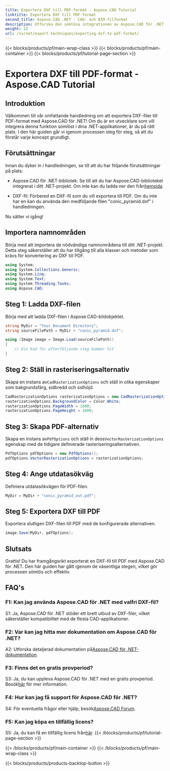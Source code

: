 ```yaml
---
title: Exportera DXF till PDF-format - Aspose.CAD Tutorial
linktitle: Exportera DXF till PDF-format
second_title: Aspose.CAD .NET - CAD- och BIM-filformat
description: Utforska den sömlösa integrationen av Aspose.CAD för .NET i denna steg-för-steg-guide för att exportera DXF-filer till PDF utan ansträngning.
weight: 12
url: /sv/net/export-techniques/exporting-dxf-to-pdf-format/
---
```


{{< blocks/products/pf/main-wrap-class >}}
{{< blocks/products/pf/main-container >}}
{{< blocks/products/pf/tutorial-page-section >}}

# Exportera DXF till PDF-format - Aspose.CAD Tutorial

## Introduktion

Välkommen till vår omfattande handledning om att exportera DXF-filer till PDF-format med Aspose.CAD för .NET! Om du är en utvecklare som vill integrera denna funktion sömlöst i dina .NET-applikationer, är du på rätt plats. I den här guiden går vi igenom processen steg för steg, så att du förstår varje koncept grundligt.

## Förutsättningar

Innan du dyker in i handledningen, se till att du har följande förutsättningar på plats:

-  Aspose.CAD för .NET-bibliotek: Se till att du har Aspose.CAD-biblioteket integrerat i ditt .NET-projekt. Om inte kan du ladda ner den från[hemsida](https://releases.aspose.com/cad/net/).

- DXF-fil: Förbered en DXF-fil som du vill exportera till PDF. Om du inte har en kan du använda den medföljande filen "conic_pyramid.dxf" i handledningen.

Nu sätter vi igång!

## Importera namnområden

Börja med att importera de nödvändiga namnområdena till ditt .NET-projekt. Detta steg säkerställer att du har tillgång till alla klasser och metoder som krävs för konvertering av DXF till PDF.

```csharp
using System;
using System.Collections.Generic;
using System.Linq;
using System.Text;
using System.Threading.Tasks;
using Aspose.CAD;
```

## Steg 1: Ladda DXF-filen

Börja med att ladda DXF-filen i Aspose.CAD-bildobjektet.

```csharp
string MyDir = "Your Document Directory";
string sourceFilePath = MyDir + "conic_pyramid.dxf";

using (Image image = Image.Load(sourceFilePath))
{
    // Din kod för efterföljande steg kommer hit
}
```

## Steg 2: Ställ in rasteriseringsalternativ

 Skapa en instans av`CadRasterizationOptions` och ställ in olika egenskaper som bakgrundsfärg, sidbredd och sidhöjd.

```csharp
CadRasterizationOptions rasterizationOptions = new CadRasterizationOptions();
rasterizationOptions.BackgroundColor = Color.White;
rasterizationOptions.PageWidth = 1600;
rasterizationOptions.PageHeight = 1600;
```

## Steg 3: Skapa PDF-alternativ

 Skapa en instans av`PdfOptions` och ställ in dess`VectorRasterizationOptions` egenskap med de tidigare definierade rasteriseringsalternativen.

```csharp
PdfOptions pdfOptions = new PdfOptions();
pdfOptions.VectorRasterizationOptions = rasterizationOptions;
```

## Steg 4: Ange utdatasökväg

Definiera utdatasökvägen för PDF-filen.

```csharp
MyDir = MyDir + "conic_pyramid_out.pdf";
```

## Steg 5: Exportera DXF till PDF

Exportera slutligen DXF-filen till PDF med de konfigurerade alternativen.

```csharp
image.Save(MyDir, pdfOptions);
```

## Slutsats

Grattis! Du har framgångsrikt exporterat en DXF-fil till PDF med Aspose.CAD för .NET. Den här guiden har gått igenom de väsentliga stegen, vilket gör processen sömlös och effektiv.

## FAQ's

### F1: Kan jag använda Aspose.CAD för .NET med valfri DXF-fil?

S1: Ja, Aspose.CAD för .NET stöder ett brett utbud av DXF-filer, vilket säkerställer kompatibilitet med de flesta CAD-applikationer.

### F2: Var kan jag hitta mer dokumentation om Aspose.CAD för .NET?

 A2: Utforska detaljerad dokumentation på[Aspose.CAD för .NET-dokumentation](https://reference.aspose.com/cad/net/).

### F3: Finns det en gratis provperiod?

 S3: Ja, du kan uppleva Aspose.CAD för .NET med en gratis provperiod. Besök[här](https://releases.aspose.com/) för mer information.

### F4: Hur kan jag få support för Aspose.CAD för .NET?

S4: För eventuella frågor eller hjälp, besök[Aspose.CAD Forum](https://forum.aspose.com/c/cad/19).

### F5: Kan jag köpa en tillfällig licens?

 S5: Ja, du kan få en tillfällig licens från[här](https://purchase.aspose.com/temporary-license/).
{{< /blocks/products/pf/tutorial-page-section >}}

{{< /blocks/products/pf/main-container >}}
{{< /blocks/products/pf/main-wrap-class >}}

{{< blocks/products/products-backtop-button >}}
